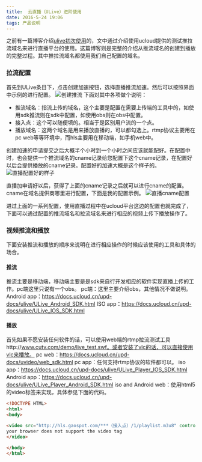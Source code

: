 ```yaml
---
title:  云直播（ULive）进阶使用
date: 2016-5-24 19:06
tags: 产品说明
---
```


之前有一篇博客介绍[ulive初次使用](http://zone.gaospot.com/2016/05/09/%E4%BA%91%E7%9B%B4%E6%92%AD%EF%BC%88ULive%EF%BC%89%E5%88%9D%E4%BD%93%E9%AA%8C/)的，文中通过介绍使用ucloud提供的测试推拉流域名来进行直播平台的使用。这篇博客则是完整的介绍从推流域名的创建到播放的完整过程。其中推拉流域名都使用我们自己配置的域名。

### 拉流配置 ###
首先到ULive条目下，点击创建加速按钮，选择直播推流加速。然后可以按照界面中示例的进行配置。
![创建推流](http://7xr7kh.com1.z0.glb.clouddn.com/%E6%8E%A8%E6%B5%81%E9%85%8D%E7%BD%AE.png)
下面对其中各项做个说明：

-  推流域名：指流上传的域名，这个主要是配置在需要上传端的工具中的，如使用sdk推流则在sdk中配置，如使用obs则在obs中配置。
-  接入点：这个可以随便填的。相当于是区别用户流的一个点。
-  播放域名：这两个域名是用来播放直播的，可以都勾选上。rtmp协议主要用在pc web等等环境中，而hls主要用在移动端，如手机web中。

创建加速的申请提交之后大概半个小时到一个小时之间应该就能配好。在配置中时，也会提供一个推流域名的cname记录给您配置下这个cname记录，在配置好以后会提供播放的cname记录。配置好的加速大概是这个样子的。
![直播配置好的样子](http://7xr7kh.com1.z0.glb.clouddn.com/%E7%9B%B4%E6%92%AD%E8%AF%A6%E6%83%85.png)

直播加申请好以后，获得了上面的cname记录之后就可以进行cname的配置。cname在域名提供商哪里进行配置，下面是我的配置示例。
![直播cname配置](http://7xr7kh.com1.z0.glb.clouddn.com/cname%E9%85%8D%E7%BD%AE.png)

进过上面的一系列配置，使用直播过程中在ucloud平台这边的配置也就完成了，下面可以通过配置的推流域名和拉流域名来进行相应的视频上传下播放操作了。


### 视频推流和播放 ###
下面安装推流和播放的顺序来说明在进行相应操作的时候应该使用的工具和具体的场合。
#### 推流 ####
推流主要是移动端，移动端主要是是sdk来自行开发相应的软件实现直播上传的工作。pc端这里只说有一个obs。
pc端：这里主要介绍obs，其他情况不做说明。
Android app：https://docs.ucloud.cn/upd-docs/ulive/ULive_Android_SDK.html
ISO app：https://docs.ucloud.cn/upd-docs/ulive/ULive_IOS_SDK.html

#### 播放 ####
首先如果不愿安装任何软件的话，可以使用web端的rtmp拉流测试工具http://www.cutv.com/demo/live_test.swf。或者安装了vlc的话，可以直接使用vlc来播放。
pc web：https://docs.ucloud.cn/upd-docs/uvideo/web_sdk.html
pc app：任何支持rtmp协议的软件都可以。
iso app：https://docs.ucloud.cn/upd-docs/ulive/ULive_Player_IOS_SDK.html
Android app：https://docs.ucloud.cn/upd-docs/ulive/ULive_Player_Android_SDK.html
iso and Android web：使用html5的video标签来实现，具体参见下面的代码。

```html
<!DOCTYPE HTML>
<html>
<body>

<video src="http://hls.gaospot.com/***（接入点）/1/playlist.m3u8" controls="controls" width="100%" height="100%">
your browser does not support the video tag
</video>

</body>
</html>
```

